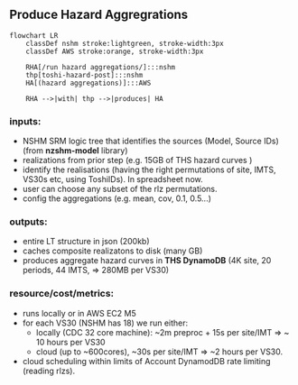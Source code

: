 ## Produce Hazard Aggregrations

```mermaid
flowchart LR
    classDef nshm stroke:lightgreen, stroke-width:3px
    classDef AWS stroke:orange, stroke-width:3px

    RHA[/run hazard aggregations/]:::nshm
    thp[toshi-hazard-post]:::nshm
    HA[(hazard aggregations)]:::AWS

    RHA -->|with| thp -->|produces| HA            
```

### inputs:
 - NSHM SRM logic tree that identifies the sources (Model, Source IDs) (from **nzshm-model** library)
 - realizations from prior step (e.g. 15GB of THS hazard curves )
 - identify the realisations (having the right permutations of site, IMTS, VS30s etc, using ToshiIDs). In spreadsheet now.
 - user can choose any subset of the rlz permutations.
 - config the aggregations (e.g. mean, cov, 0.1, 0.5...)

### outputs:
 - entire LT structure in json (200kb)
 - caches composite realizatons to disk (many GB)
 - produces aggregate hazard curves in **THS DynamoDB** (4K site, 20 periods, 44 IMTS, => 280MB per VS30)

### resource/cost/metrics:
 - runs locally or in AWS EC2 M5
 - for each VS30 (NSHM has 18) we run either:
    - locally (CDC 32 core machine): ~2m preproc + 15s per site/IMT => ~ 10 hours per VS30
    - cloud (up to ~600cores), ~30s per site/IMT => ~2 hours per VS30.
 - cloud scheduling within limits of Account DynamodDB rate limiting (reading rlzs).

